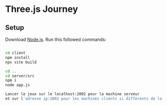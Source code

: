 # Three.js Journey

## Setup
Download [Node.js](https://nodejs.org/en/download/).
Run this followed commands:

``` bash

cd client
npm install
npx vite build

cd ..
cd server/src
npm i
node app.js

Lancer le jeux sur le localhost:2002 pour la machine serveur
et sur l'adresse ip:2002 pour les machines clients si différents de la machine serveur
```
